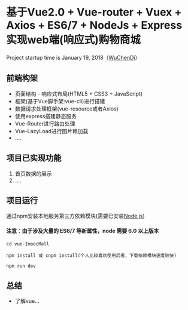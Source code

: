 # 基于Vue2.0 + Vue-router + Vuex + Axios + ES6/7 + NodeJs + Express 实现web端(响应式)购物商城

Project startup time is January 19, 2018（[WuChenDi](https://github.com/WuChenDi)）

## 前端构架

- 页面结构 - 响应式布局(HTML5 + CSS3 + JavaScript)
- 框架(基于Vue脚手架:vue-cli)进行搭建
- 数据请求处理框架(vue-resource或者Axios)
- 使用express搭建静态服务
- Vue-Router进行路由处理
- Vue-LazyLoad进行图片赖加载
- ....

## 项目已实现功能

1. 首页数据的展示
2. ....

## 项目运行

通过npm安装本地服务第三方依赖模块(需要已安装[Node.js](https://nodejs.org/))

#### 注意：由于涉及大量的 ES6/7 等新属性，node 需要 6.0 以上版本
```
cd vue-ImoocMall

npm install 或 cnpm install(个人比较喜欢使用后者，下载依赖模块速度较快)

npm run dev

```
## 总结

- 了解vue...
